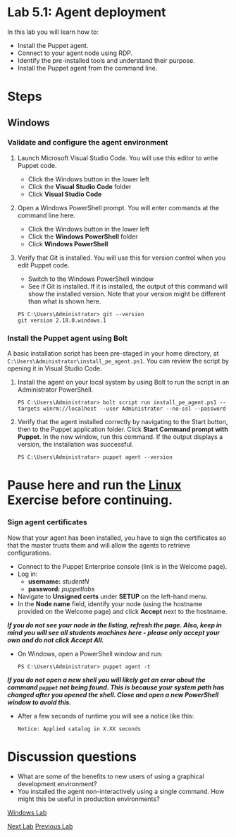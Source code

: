 # Lab 5.1: Agent deployment

In this lab you will learn how to:

* Install the Puppet agent.
* Connect to your agent node using RDP.
* Identify the pre-installed tools and understand their purpose.
* Install the Puppet agent from the command line.

# Steps

## Windows

### Validate and configure the agent environment

1. Launch Microsoft Visual Studio Code. You will use this editor to write Puppet code.
    * Click the Windows button in the lower left
    * Click the **Visual Studio Code** folder
    * Click **Visual Studio Code**
1. Open a Windows PowerShell prompt. You will enter commands at the command line here.
    * Click the Windows button in the lower left
    * Click the **Windows PowerShell** folder
    * Click **Windows PowerShell**
1. Verify that Git is installed. You will use this for version control when you edit Puppet code.
    * Switch to the Windows PowerShell window
    * See if Git is installed. If it is installed, the output of this command will show the installed version. Note that your version might be different than what is shown here.

    ```
    PS C:\Users\Administrator> git --version
    git version 2.18.0.windows.1
    ```

### Install the Puppet agent using Bolt

A basic installation script has been pre-staged in your home directory, at `C:\Users\Administrator\install_pe_agent.ps1`. You can review the script by opening it in Visual Studio Code.

1. Install the agent on your local system by using Bolt to run the script in an Administrator PowerShell.

    ```PS C:\Users\Administrator> bolt script run install_pe_agent.ps1 --targets winrm://localhost --user Administrator --no-ssl --password```

1. Verify that the agent installed correctly by navigating to the Start button, then to the Puppet application folder. Click **Start Command prompt with Puppet**. In the new window, run this command. If the output displays a version, the installation was successful.

    ```PS C:\Users\Administrator> puppet agent --version```

# Pause here and run the [Linux](../../Linux/lab-5.1-Puppet-Agent-deployment) Exercise before continuing.

### Sign agent certificates

Now that your agent has been installed, you have to sign the certificates so that the master trusts them and will allow the agents to retrieve configurations.

* Connect to the Puppet Enterprise console (link is in the Welcome page).
*  Log in:
    * **username:** *studentN*
    * **password:** *puppetlabs*
* Navigate to **Unsigned certs** under **SETUP** on the left-hand menu.
* In the **Node name** field, identify your node (using the hostname provided on the Welcome page) and click **Accept** next to the hostname.

**_If you do not see your node in the listing, refresh the page. Also, keep in mind you will see all students machines here - please only accept your own and do not click **Accept All**._**

*  On Windows, open a PowerShell window and run:

    ```PS C:\Users\Administrator> puppet agent -t```

**_If you do not open a new shell you will likely get an error about the command `puppet` not being found. This is because your system path has changed after you opened the shell. Close and open a new PowerShell window to avoid this._**

* After a few seconds of runtime you will see a notice like this:

    ```Notice: Applied catalog in X.XX seconds```

# Discussion questions

* What are some of the benefits to new users of using a graphical development environment?
* You installed the agent non-interactively using a single command. How might this be useful in production environments?

[Windows Lab](../../Linux/lab-5.1-Puppet-Agent-deployment)

[Next Lab](../lab-6.1-Puppet-resources)     [Previous Lab](../lab-2.2-Running-Bolt-Commands)